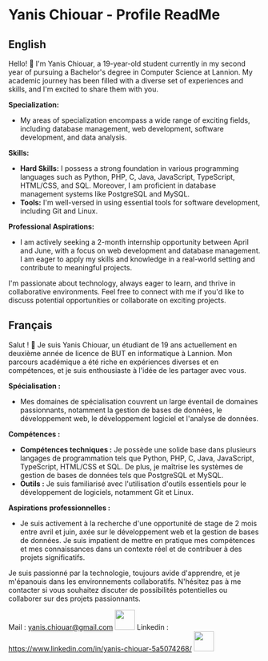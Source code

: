 # Yanis Chiouar - Profile ReadMe

## English

Hello! 👋 I'm Yanis Chiouar, a 19-year-old student currently in my second year of pursuing a Bachelor's degree in Computer Science at Lannion. My academic journey has been filled with a diverse set of experiences and skills, and I'm excited to share them with you.


**Specialization:**
- My areas of specialization encompass a wide range of exciting fields, including database management, web development, software development, and data analysis.

**Skills:**
- **Hard Skills:** I possess a strong foundation in various programming languages such as Python, PHP, C, Java, JavaScript, TypeScript, HTML/CSS, and SQL. Moreover, I am proficient in database management systems like PostgreSQL and MySQL.
- **Tools:** I'm well-versed in using essential tools for software development, including Git and Linux.

**Professional Aspirations:**
- I am actively seeking a 2-month internship opportunity between April and June, with a focus on web development and database management. I am eager to apply my skills and knowledge in a real-world setting and contribute to meaningful projects.

I'm passionate about technology, always eager to learn, and thrive in collaborative environments. Feel free to connect with me if you'd like to discuss potential opportunities or collaborate on exciting projects.

## Français

Salut ! 👋 Je suis Yanis Chiouar, un étudiant de 19 ans actuellement en deuxième année de licence de BUT en informatique à Lannion. Mon parcours académique a été riche en expériences diverses et en compétences, et je suis enthousiaste à l'idée de les partager avec vous.


**Spécialisation :**
- Mes domaines de spécialisation couvrent un large éventail de domaines passionnants, notamment la gestion de bases de données, le développement web, le développement logiciel et l'analyse de données.

**Compétences :**
- **Compétences techniques :** Je possède une solide base dans plusieurs langages de programmation tels que Python, PHP, C, Java, JavaScript, TypeScript, HTML/CSS et SQL. De plus, je maîtrise les systèmes de gestion de bases de données tels que PostgreSQL et MySQL.
- **Outils :** Je suis familiarisé avec l'utilisation d'outils essentiels pour le développement de logiciels, notamment Git et Linux.

**Aspirations professionnelles :**
- Je suis activement à la recherche d'une opportunité de stage de 2 mois entre avril et juin, axée sur le développement web et la gestion de bases de données. Je suis impatient de mettre en pratique mes compétences et mes connaissances dans un contexte réel et de contribuer à des projets significatifs.

Je suis passionné par la technologie, toujours avide d'apprendre, et je m'épanouis dans les environnements collaboratifs. N'hésitez pas à me contacter si vous souhaitez discuter de possibilités potentielles ou collaborer sur des projets passionnants.

Mail : yanis.chiouar@gmail.com <img style="width:40px" src="https://mailmeteor.com/logos/assets/PNG/Gmail_Logo_512px.png"/>
Linkedin : https://www.linkedin.com/in/yanis-chiouar-5a5074268/ <img style="width:40px" src="https://static.vecteezy.com/system/resources/previews/018/930/587/non_2x/linkedin-logo-linkedin-icon-transparent-free-png.png"/>
